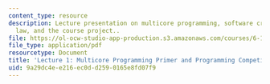 ```yaml
---
content_type: resource
description: Lecture presentation on multicore programming, software crises, Moore's
  law, and the course project..
file: https://ol-ocw-studio-app-production.s3.amazonaws.com/courses/6-189-multicore-programming-primer-january-iap-2007/9a29dc4ee216ec0dd2590165e8fd07f9_lec1intro.pdf
file_type: application/pdf
resourcetype: Document
title: 'Lecture 1: Multicore Programming Primer and Programming Competition'
uid: 9a29dc4e-e216-ec0d-d259-0165e8fd07f9
---
```

